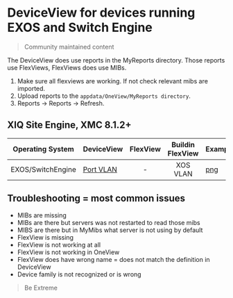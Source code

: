 # DeviceView for devices running EXOS and Switch Engine
>Community maintained content

The DeviceView does use reports in the MyReports directory. Those reports use FlexViews, FlexViews does use MIBs.

1. Make sure all flexviews are working. If not check relevant mibs are imported.
2. Upload reports to the `appdata/OneView/MyReports directory`.
3. Reports -> Reports -> Refresh.

## XIQ Site Engine, XMC 8.1.2+

| Operating System  | DeviceView   | FlexView   | Buildin FlexView | Example   |
| -------- | ------------ |:----------:|:----------------:| --------- |
| EXOS/SwitchEngine |[Port VLAN](xml/DeviceViewAllXosPortVlan.xml?raw=true)| - | XOS VLAN |[png](sample/DeviceViewAllXosPortVlan.png?raw=true)|


## Troubleshooting = most common issues
* MIBs are missing
* MIBs are there but servers was not restarted to read those mibs
* MIBS are there but in MyMibs what server is not using by default
* FlexView is missing
* FlexView is not working at all
* FlexView is not working in OneView 
* FlexView does have wrong name = does not match the definition in DeviceView
* Device family is not recognized or is wrong

>Be Extreme
